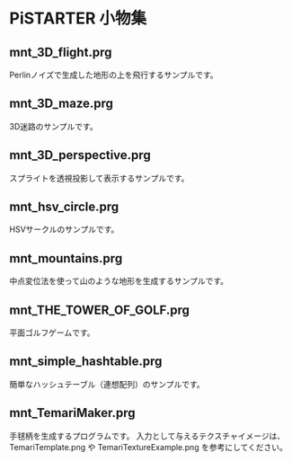 # PiSTARTER 小物集

## mnt_3D_flight.prg
Perlinノイズで生成した地形の上を飛行するサンプルです。

## mnt_3D_maze.prg
3D迷路のサンプルです。

## mnt_3D_perspective.prg
スプライトを透視投影して表示するサンプルです。

## mnt_hsv_circle.prg
HSVサークルのサンプルです。

## mnt_mountains.prg
中点変位法を使って山のような地形を生成するサンプルです。

## mnt_THE_TOWER_OF_GOLF.prg
平面ゴルフゲームです。

## mnt_simple_hashtable.prg
簡単なハッシュテーブル（連想配列）のサンプルです。

## mnt_TemariMaker.prg
手毬柄を生成するプログラムです。
入力として与えるテクスチャイメージは、TemariTemplate.png  や TemariTextureExample.png を参考にしてください。